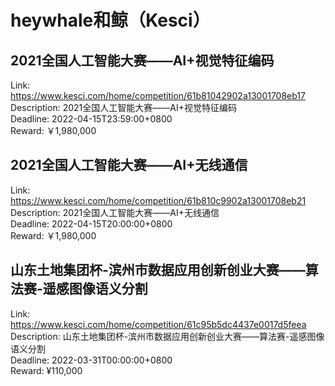 # heywhale和鲸（Kesci）



## 2021全国人工智能大赛——AI+视觉特征编码

Link: https://www.kesci.com/home/competition/61b81042902a13001708eb17  
Description: 2021全国人工智能大赛——AI+视觉特征编码  
Deadline: 2022-04-15T23:59:00+0800  
Reward: ￥1,980,000  


## 2021全国人工智能大赛——AI+无线通信

Link: https://www.kesci.com/home/competition/61b810c9902a13001708eb21  
Description: 2021全国人工智能大赛——AI+无线通信  
Deadline: 2022-04-15T20:00:00+0800  
Reward: ￥1,980,000  


## 山东土地集团杯-滨州市数据应用创新创业大赛——算法赛-遥感图像语义分割

Link: https://www.kesci.com/home/competition/61c95b5dc4437e0017d5feea  
Description: 山东土地集团杯-滨州市数据应用创新创业大赛——算法赛-遥感图像语义分割  
Deadline: 2022-03-31T00:00:00+0800  
Reward: ¥110,000  

